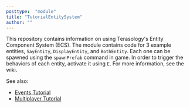 ```yaml
---
posttype:  "module"  
title: "TutorialEntitySystem"
author: ""
---
```

This repository contains information on using Terasology's Entity Component System (ECS). The module contains code for 3 example entities, `SayEntity`, `DisplayEntity`, and `BothEntity`. Each one can be spawned using the `spawnPrefab` command in game. In order to trigger the behaviors of each entity, activate it using `E`. For more information, see the wiki.

See also:
* [Events Tutorial](https://github.com/PAndaContron/TutorialEventsInteractions)
* [Multiplayer Tutorial](https://github.com/PAndaContron/TutorialMultiplayerExtras)
